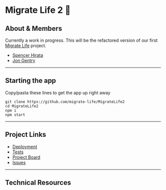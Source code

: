 # Migrate Life 2 🛫

## About & Members

Currently a work in progress. This will be the refactored version of our first
[Migrate Life](https://github.com/migrate-life/Migrate.Life) project.

- [Spencer Hirata](http://spencerhirata.com)
- [Jon Gentry]()

---

## Starting the app

Copy/pasta these lines to get the app up right away

```
git clone https://github.com/migrate-life/MigrateLife2
cd MigrateLife2
npm i
npm start
```

---

## Project Links

- [Deployment]()
- [Tests]()
- [Project Board](https://github.com/migrate-life/MigrateLife2/projects/1)
- [Issues](https://github.com/migrate-life/MigrateLife2/issues)

---

## Technical Resources
